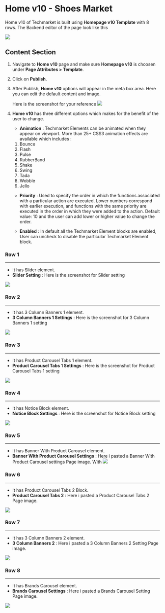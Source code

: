 # Home v10 - Shoes Market

Home v10 of Techmarket is built using **Homepage v10 Template** with 8 rows. The  Backend editor of the page look like this

![](http://transvelo.github.io/docs/techmarket/images/home-v10-setting.png)

## Content Section

1. Navigate to **Home v10** page and make sure **Homepage v10** is choosen under **Page Attributes > Template**.
2. Click on **Publish**.
3. After Publish, **Home v10** options will appear in the meta box area. Here you can edit the default content and image.

    Here is the screenshot for your reference
    ![](http://transvelo.github.io/docs/techmarket/images/home-v10-option.png)

4. **Home v10** has three different options which makes for the benefit of the user to change.

    * **Animation** : Techmarket Elements can be animated when they appear on viewport. More than 25+ CSS3 animation effects are available which includes :

    1. Bounce
    2. Flash
    3. Pulse
    4. RubberBand
    5. Shake
    6. Swing
    7. Tada
    8. Wobble
    9. Jello

    * **Priority** : Used to specify the order in which the functions associated with a particular action are executed. Lower numbers correspond with earlier execution, and functions with the same priority are executed in the order in which they were added to the action. Default value: 10 and the user can add lower or higher value to change the order.

    * **Enabled** : In default all the Techmarket Element blocks are enabled, User can uncheck to disable the particular Techmarket Element block.

### Row 1
---
* It has Slider element.
* **Slider Setting** : Here is the screenshot for Slider setting

![](http://transvelo.github.io/docs/techmarket/images/home10-1st-block.png)

### Row 2
---
* It has 3 Column Banners 1 element.
* **3 Column Banners 1 Settings** : Here is the screenshot for 3 Column Banners 1 setting

![](http://transvelo.github.io/docs/techmarket/images/home10-2nd-block.png)

### Row 3
---
* It has Product Carousel Tabs 1 element.
* **Product Carousel Tabs 1 Settings** : Here is the screenshot for Product Carousel Tabs 1 setting

![](http://transvelo.github.io/docs/techmarket/images/home10-3rd-block.png)

### Row 4
---
* It has Notice Block element.
* **Notice Block Settings** : Here is the screenshot for Notice Block setting

![](http://transvelo.github.io/docs/techmarket/images/notice-block.png)


### Row 5
---
* It has Banner With  Product Carousel element.
* **Banner With  Product Carousel Settings** : Here i pasted a Banner With Product Carousel settings Page image.
With
![](http://transvelo.github.io/docs/techmarket/images/home10-5th-block.png)

### Row 6
---
* It has Product Carousel Tabs 2 Block.
* **Product Carousel Tabs 2** : Here i pasted a Product Carousel Tabs 2 Page image.

![](http://transvelo.github.io/docs/techmarket/images/home10-6th-block.png)

### Row 7
---
* It has 3 Column Banners 2 element.
* **3 Column Banners 2** : Here i pasted a 3 Column Banners 2 Setting Page image.

![](http://transvelo.github.io/docs/techmarket/images/home10-7th-block.png)

### Row 8
---
* It has Brands Carousel element.
* **Brands Carousel Settings** : Here i pasted a Brands Carousel Setting Page image.

![](http://transvelo.github.io/docs/techmarket/images/homepage-brands-carousel-setting.png)
